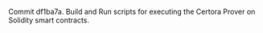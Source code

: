 Commit df1ba7a.                    Build and Run scripts for executing the Certora Prover on Solidity smart contracts.